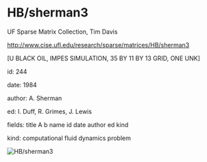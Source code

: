 # HB/sherman3

 UF Sparse Matrix Collection, Tim Davis

 http://www.cise.ufl.edu/research/sparse/matrices/HB/sherman3

 [U BLACK OIL, IMPES SIMULATION,         35 BY 11 BY 13 GRID, ONE  UNK]

 id: 244

 date: 1984

 author: A. Sherman

 ed: I. Duff, R. Grimes, J. Lewis

 fields: title A b name id date author ed kind

 kind: computational fluid dynamics problem

![HB/sherman3](http://yifanhu.net/GALLERY/GRAPHS/GIF_SMALL/HB@sherman3.gif)
